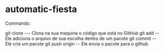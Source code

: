 # automatic-fiesta

Commands:

git clone --- Clona na sua maquina o código que está no GitHub
git add -- Ele adiciona o arquivo de sua escolha dentro de um pacote
git commit -- Ele cria um pacote
git push origin -- Ele envia o pacote para o github
